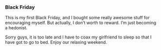 ### Black Friday
This is my first Black Friday, and I bought some really awesome stuff for encouraging myself. But actually, I don’t worth to reward. I’m just becoming a hedonist.

Sorry guys, it is too late and I have to coax my girlfriend to sleep so that I have got to go to bed. Enjoy our relaxing weekend.
